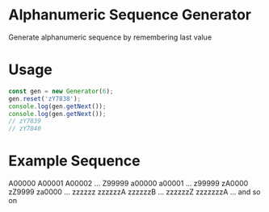 # Alphanumeric Sequence Generator

Generate alphanumeric sequence by remembering last value

# Usage

```javascript
const gen = new Generator(6);
gen.reset('zY7838');
console.log(gen.getNext());
console.log(gen.getNext());
// zY7839
// zY7840
```

# Example Sequence

A00000
A00001
A00002
...
Z99999
a00000
a00001
...
z99999
zA0000
zZ9999
za0000
...
zzzzzz
zzzzzzA
zzzzzzB
...
zzzzzzZ
zzzzzzzA
...
and so on
